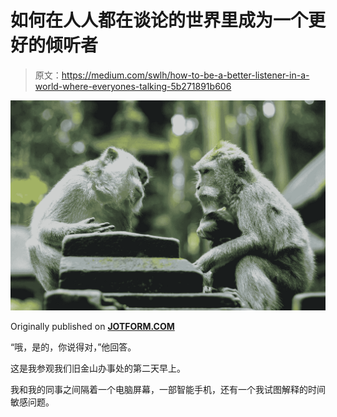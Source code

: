 # 如何在人人都在谈论的世界里成为一个更好的倾听者

> 原文：<https://medium.com/swlh/how-to-be-a-better-listener-in-a-world-where-everyones-talking-5b271891b606>

![](img/584e3248a2290b28a02c74c40b48d75b.png)

Originally published on [**JOTFORM.COM**](https://www.jotform.com/blog/better-listening/)

“哦，是的，你说得对，”他回答。

这是我参观我们旧金山办事处的第二天早上。

我和我的同事之间隔着一个电脑屏幕，一部智能手机，还有一个我试图解释的时间敏感问题。